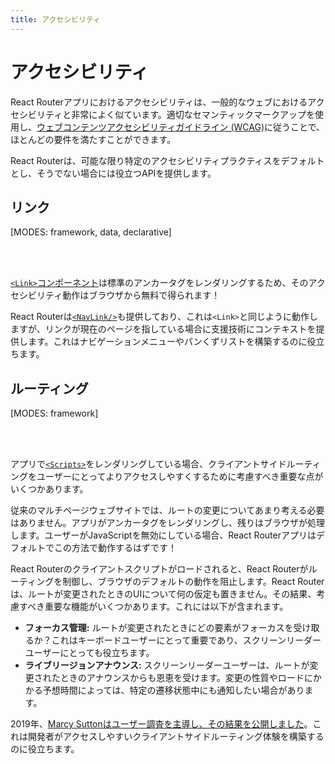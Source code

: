 ```yaml
---
title: アクセシビリティ
---
```


# アクセシビリティ

React Routerアプリにおけるアクセシビリティは、一般的なウェブにおけるアクセシビリティと非常によく似ています。適切なセマンティックマークアップを使用し、[ウェブコンテンツアクセシビリティガイドライン (WCAG)][wcag]に従うことで、ほとんどの要件を満たすことができます。

React Routerは、可能な限り特定のアクセシビリティプラクティスをデフォルトとし、そうでない場合には役立つAPIを提供します。

## リンク

[MODES: framework, data, declarative]

<br/>
<br/>

[`<Link>`コンポーネント][link]は標準のアンカータグをレンダリングするため、そのアクセシビリティ動作はブラウザから無料で得られます！

React Routerは[`<NavLink/>`][navlink]も提供しており、これは`<Link>`と同じように動作しますが、リンクが現在のページを指している場合に支援技術にコンテキストを提供します。これはナビゲーションメニューやパンくずリストを構築するのに役立ちます。

## ルーティング

[MODES: framework]

<br/>
<br/>

アプリで[`<Scripts>`][scripts]をレンダリングしている場合、クライアントサイドルーティングをユーザーにとってよりアクセスしやすくするために考慮すべき重要な点がいくつかあります。

従来のマルチページウェブサイトでは、ルートの変更についてあまり考える必要はありません。アプリがアンカータグをレンダリングし、残りはブラウザが処理します。ユーザーがJavaScriptを無効にしている場合、React Routerアプリはデフォルトでこの方法で動作するはずです！

React Routerのクライアントスクリプトがロードされると、React Routerがルーティングを制御し、ブラウザのデフォルトの動作を阻止します。React Routerは、ルートが変更されたときのUIについて何の仮定も置きません。その結果、考慮すべき重要な機能がいくつかあります。これには以下が含まれます。

- **フォーカス管理:** ルートが変更されたときにどの要素がフォーカスを受け取るか？これはキーボードユーザーにとって重要であり、スクリーンリーダーユーザーにとっても役立ちます。
- **ライブリージョンアナウンス:** スクリーンリーダーユーザーは、ルートが変更されたときのアナウンスからも恩恵を受けます。変更の性質やロードにかかる予想時間によっては、特定の遷移状態中にも通知したい場合があります。

2019年、[Marcy Suttonはユーザー調査を主導し、その結果を公開しました][marcy-sutton-led-and-published-findings-from-user-research]。これは開発者がアクセスしやすいクライアントサイドルーティング体験を構築するのに役立ちます。

[link]: ../api/components/Link
[navlink]: ../api/components/NavLink
[scripts]: ../api/components/Scripts
[wcag]: https://www.w3.org/WAI/standards-guidelines/wcag/
[marcy-sutton-led-and-published-findings-from-user-research]: https://www.gatsbyjs.com/blog/2019-07-11-user-testing-accessible-client-routing